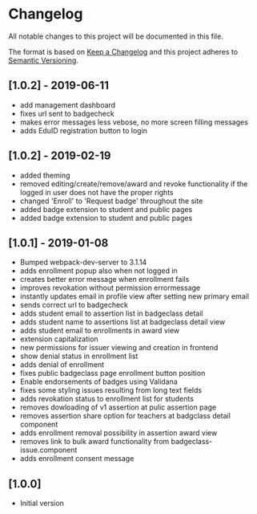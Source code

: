# Changelog
All notable changes to this project will be documented in this file.

The format is based on [Keep a Changelog](http://keepachangelog.com/en/1.0.0/)
and this project adheres to [Semantic Versioning](http://semver.org/spec/v2.0.0.html).

## [1.0.2] - 2019-06-11
  - add management dashboard
  - fixes url sent to badgecheck
  - makes error messages less vebose, no more screen filling messages
  - adds EduID registration button to login


## [1.0.2] - 2019-02-19
  - added theming
  - removed editing/create/remove/award and revoke functionality if the
  logged in user does not have the proper rights
  - changed 'Enroll' to 'Request badge' throughout the site
  - added badge extension to student and public pages
  - added badge extension to student and public pages
  
## [1.0.1] - 2019-01-08
 - Bumped webpack-dev-server to 3.1.14
 - adds enrollment popup also when not logged in
 - creates better error message when enrollment fails
 - improves revokation without permission errormessage
 - instantly updates email in profile view after setting new primary email
 - sends correct url to badgecheck
 - adds student email to assertion list in badgeclass detail
 - adds student name to assertions list at badgeclass detail view
 - adds student email to enrollments in award view
 - extension capitalization
 - new permissions for issuer viewing and creation in frontend
 - show denial status in enrollment list
 - adds denial of enrollment
 - fixes public badgeclass page enrollment button position
 - Enable endorsements of badges using Validana
 - fixes some styling issues resulting from long text fields
 - adds revokation status to enrollment list for students
 - removes dowloading of v1 assertion at pulic assertion page
 - removes assertion share option for teachers at badgclass detail component
 - adds enrollment removal possibility in assertion award view
 - removes link to bulk award functionality from badgeclass-issue.component
 - adds enrollment consent message

## [1.0.0]
 - Initial version
